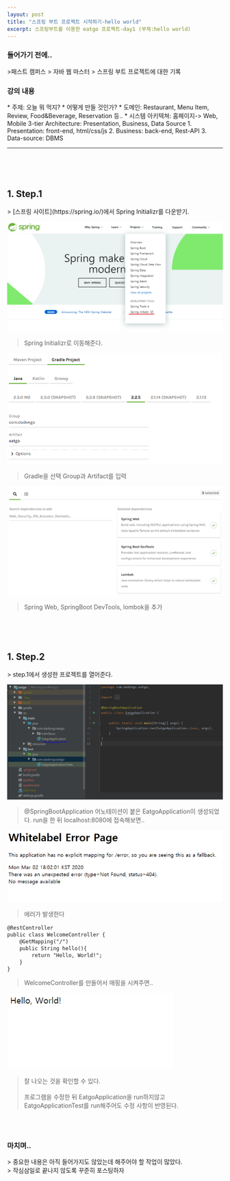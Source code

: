 ```yaml
---
layout: post
title: "스프링 부트 프로젝트 시작하기-hello world"
excerpt: 스프링부트를 이용한 eatgo 프로젝트-day1 (부제:hello world)
---
```


<h3>들어가기 전에..</h3>
>패스트 캠퍼스 > 자바 웹 마스터 > 스프링 부트 프로젝트에 대한 기록

<h3>강의 내용</h3>
* 주제: 오늘 뭐 먹지?
* 어떻게 만들 것인가?
* 도메인: Restaurant, Menu Item, Review, Food&Beverage, Reservation 등..
* 시스템 아키텍쳐: 홈페이지-> Web, Mobile
3-tier Architecture: Presentation, Business, Data Source
1. Presentation: front-end, html/css/js
2. Business: back-end, Rest-API
3. Data-source: DBMS

<hr/>
<br><br><br>

<h2>1. Step.1</h2>
> [스프링 사이트](https://spring.io/)에서 Spring Initializr를 다운받기.

![스프링 사이트](../images/20200302/image1.PNG)
> Spring Initializr로 이동해준다.

![Spring Initializr1](../images/20200302/image2.PNG)
> Gradle을 선택
 Group과 Artifact를 입력

![Spring Initializr2](../images/20200302/image3.PNG)
> Spring Web, SpringBoot DevTools, lombok을 추가

<br><br><br>
<h2>1. Step.2</h2>
> step.1에서 생성한 프로젝트를 열어준다.

![Spring Initializr2](../images/20200302/image4.PNG)

> @SpringBootApplication 어노테이션이 붙은 EatgoApplication이 생성되었다.
> run을 한 뒤 localhost:8080에 접속해보면..

![Spring Initializr2](../images/20200302/image5.PNG)

> 에러가 발생한다

```
@RestController
public class WelcomeController {
    @GetMapping("/")
    public String hello(){
        return "Hello, World!";
    }
}
```
> WelcomeController를 만들어서 매핑을 시켜주면..

![Spring Settings](../images/20200302/image6.PNG)

> 잘 나오는 것을 확인할 수 있다.<br><br>
> 프로그램을 수정한 뒤 EatgoApplication을 run하지않고<br>
>EatgoApplicationTest를 run해주어도 수정 사항이 반영된다.

<br><br>

<h3>마치며..</h3>
> 중요한 내용은 아직 들어가지도 않았는데 해주어야 할 작업이 많았다. <br>
> 작심삼일로 끝나지 않도록 꾸준히 포스팅하자
